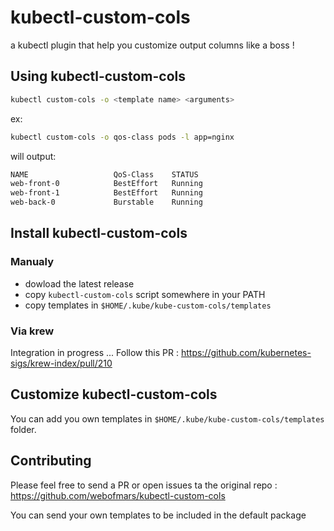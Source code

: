 # kubectl-custom-cols

a kubectl plugin that help you customize output columns like a boss !

## Using kubectl-custom-cols

```sh
kubectl custom-cols -o <template name> <arguments>
```

ex:

```sh
kubectl custom-cols -o qos-class pods -l app=nginx
```

will output:

```sh
NAME                   QoS-Class    STATUS
web-front-0            BestEffort   Running
web-front-1            BestEffort   Running
web-back-0             Burstable    Running
```

## Install kubectl-custom-cols

### Manualy

* dowload the latest release
* copy `kubectl-custom-cols` script somewhere in your PATH
* copy templates in `$HOME/.kube/kube-custom-cols/templates`

### Via krew

Integration in progress ...
Follow this PR : <https://github.com/kubernetes-sigs/krew-index/pull/210>

## Customize kubectl-custom-cols

You can add you own templates in `$HOME/.kube/kube-custom-cols/templates` folder.

## Contributing

Please feel free to send a PR or open issues ta the original repo : <https://github.com/webofmars/kubectl-custom-cols>

You can send your own templates to be included in the default package
